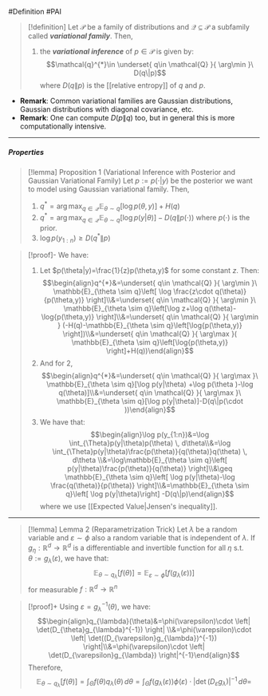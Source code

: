 #Definition #PAI 

> [!definition]
> Let $\mathcal{P}$ be a family of distributions and $\mathcal{Q}\subseteq \mathcal{P}$ a subfamily called ***variational family***. Then, 
> 1. the ***variational inference*** of $p\in \mathcal{P}$ is given by: $$\mathcal{q}^{*}\in \underset{ q\in \mathcal{Q} }{ \arg\min }\  D(q\|p)$$where $D(q\|p)$ is the [[relative entropy]] of $q$ and $p$. 
- **Remark**: Common variational families are Gaussian distributions, Gaussian distributions with diagonal covariance, etc.
- **Remark**: One can compute $D(p\|q)$ too, but in general this is more computationally intensive. 
---
##### Properties
> [!lemma] Proposition 1 (Variational Inference with Posterior and Gaussian Variational Family)
> Let $p:=p(\cdot|y)$ be the posterior we want to model using Gaussian variational family. Then, 
> 1. $q^{*}=\arg\max_{q\in \mathcal{Q}} \mathbb{E}_{\theta \sim q}[\log p(\theta,y)]+H(q)$
> 2. $q^{*}=\arg\max_{q\in \mathcal{Q}}\mathbb{E}_{\theta \sim q}[\log p(y|\theta)]-D(q\|p(\cdot))$ where $p(\cdot)$ is the prior. 
> 3. $\log p(y_{1:n})\geq D(q^{*}\|p)$

> [!proof]- 
> We have:
> 1. Let $p(\theta|y)=\frac{1}{z}p(\theta,y)$ for some constant $z$. Then: $$\begin{align}q^{*}&=\underset{ q\in \mathcal{Q} }{ \arg\min }\  \mathbb{E}_{\theta \sim q}\left[ \log \frac{z\cdot q(\theta)}{p(\theta,y)} \right]\\&=\underset{ q\in \mathcal{Q} }{ \arg\min }\  \mathbb{E}_{\theta \sim q}\left[\log z+\log q(\theta)-\log{p(\theta,y)} \right]\\&=\underset{ q\in \mathcal{Q} }{ \arg\min }  (-H(q)-\mathbb{E}_{\theta \sim q}\left[\log{p(\theta,y)} \right])\\&=\underset{ q\in \mathcal{Q} }{ \arg\max }(   \mathbb{E}_{\theta \sim q}\left[\log{p(\theta,y)} \right]+H(q))\end{align}$$
> 2. And for 2, $$\begin{align}q^{*}&=\underset{ q\in \mathcal{Q} }{ \arg\max }\   \mathbb{E}_{\theta \sim q}[\log p(y|\theta) +\log p(\theta )-\log q(\theta)]\\&=\underset{ q\in \mathcal{Q} }{ \arg\max }\   \mathbb{E}_{\theta \sim q}[\log p(y|\theta)]-D(q\|p(\cdot ))\end{align}$$
> 3. We have that: $$\begin{align}\log p(y_{1:n})&=\log \int_{\Theta}p(y|\theta)p(\theta)  \, d\theta\\&=\log \int_{\Theta}p(y|\theta)\frac{p(\theta)}{q(\theta)}q(\theta)  \, d\theta \\&=\log\mathbb{E}_{\theta \sim q}\left[ p(y|\theta)\frac{p(\theta)}{q(\theta)} \right]\\&\geq \mathbb{E}_{\theta \sim q}\left[ \log p(y|\theta)-\log \frac{q(\theta)}{p(\theta)} \right]\\&=\mathbb{E}_{\theta \sim q}\left[ \log p(y|\theta)\right] -D(q\|p)\end{align}$$where we use [[Expected Value|Jensen's inequality]]. 

---
> [!lemma] Lemma 2 (Reparametrization Trick)
> Let $\lambda$ be a random variable and $\varepsilon \sim \phi$ also a random variable that is independent of $\lambda$. If $g_{\eta}:\mathbb{R}^d\to \mathbb{R}^d$ is a differentiable and invertible function for all $\eta$ s.t. $\theta:=g_{\lambda}(\varepsilon)$, we have that: $$\mathbb{E}_{\theta \sim q_{\lambda}}[f(\theta)]=\mathbb{E}_{\varepsilon \sim \phi}[f(g_{\lambda}(\varepsilon))]$$for measurable $f:\mathbb{R}^d\to \mathbb{R}^n$

> [!proof]+
> Using $\varepsilon =g^{-1}_{\lambda}(\theta)$, we have: $$\begin{align}q_{\lambda}(\theta)&=\phi(\varepsilon)\cdot \left| \det(D_{\theta}g_{\lambda}^{-1}) \right| \\&=\phi(\varepsilon)\cdot \left| \det((D_{\varepsilon}g_{\lambda})^{-1}) \right|\\&=\phi(\varepsilon)\cdot \left| \det(D_{\varepsilon}g_{\lambda}) \right|^{-1}\end{align}$$Therefore, $$\mathbb{E}_{\theta \sim q_{\lambda}}[f(\theta)]=\int_{\Theta}^{} f(\theta) q_{\lambda}(\theta)\, d\theta=\int_{\Theta}^{} f(g_{\lambda}(\varepsilon)) \phi(\varepsilon)\cdot \left| \det(D_{\varepsilon}g_{\lambda}) \right|^{-1}\, d\theta= $$